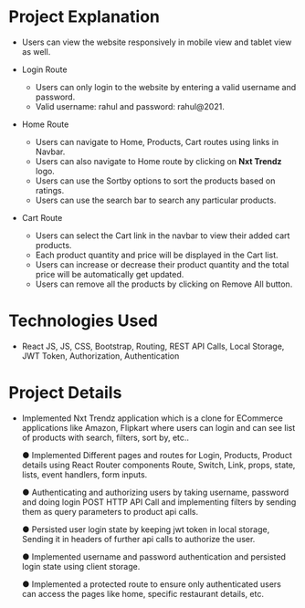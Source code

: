 # Project Explanation
  - Users can view the website responsively in mobile view and tablet view as well.
  
  - Login Route
    - Users can only login to the website by entering a valid username and password.
    - Valid username: rahul and password: rahul@2021.
    
  - Home Route
    - Users can navigate to Home, Products, Cart routes using links in Navbar.
    - Users can also navigate to Home route by clicking on **Nxt Trendz** logo.
    - Users can use the Sortby options to sort the products based on ratings.
    - Users can use the search bar to search any particular products.
   
  - Cart Route
    - Users can select the Cart link in the navbar to view their added cart products.
    - Each product quantity and price will be displayed in the Cart list.
    - Users can increase or decrease their product quantity and the total price will be automatically get updated.
    - Users can remove all the products by clicking on Remove All button.
  
 
# Technologies Used
  - React JS, JS, CSS, Bootstrap, Routing, REST API Calls, Local Storage, JWT Token,
    Authorization, Authentication


# Project Details
  - Implemented Nxt Trendz application which is a clone for ECommerce applications like Amazon, Flipkart where
    users can login and can see list of products with search, filters, sort by, etc..
    
     ● Implemented Different pages and routes for Login, Products, Product details using React Router
       components Route, Switch, Link, props, state, lists, event handlers, form inputs.
  
     ●  Authenticating and authorizing users by taking username, password and doing login POST HTTP API
        Call and implementing filters by sending them as query parameters to product api calls.
    
     ● Persisted user login state by keeping jwt token in local storage, Sending it in headers of further api calls
       to authorize the user.
    
     ● Implemented username and password authentication and persisted login state using client storage.
    
     ● Implemented a protected route to ensure only authenticated users can access the pages like home,
       specific restaurant details, etc.
 
